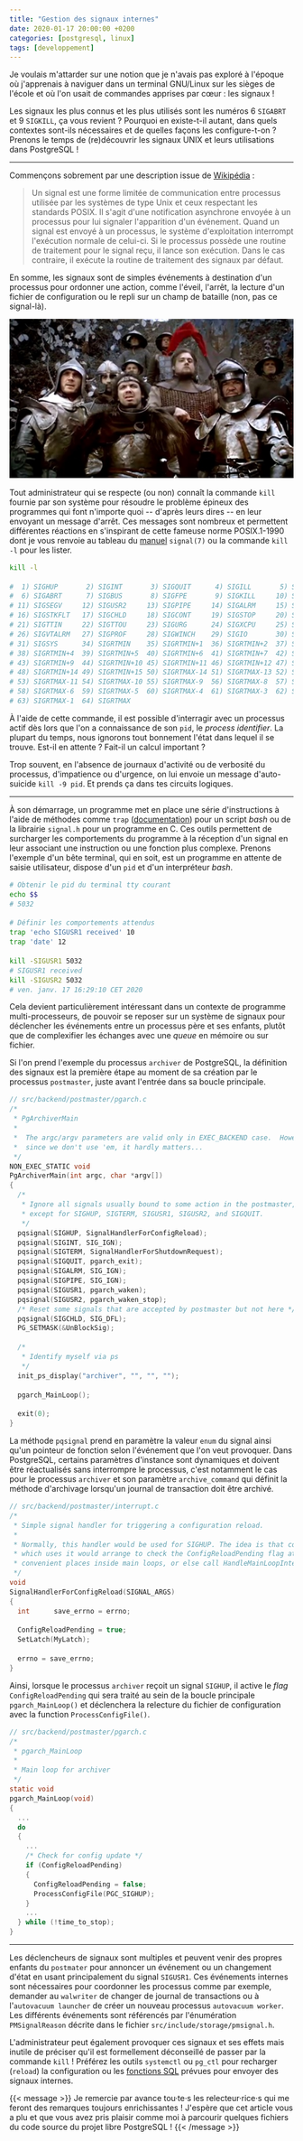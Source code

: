 ```yaml
---
title: "Gestion des signaux internes"
date: 2020-01-17 20:00:00 +0200
categories: [postgresql, linux]
tags: [developpement]
---
```


Je voulais m'attarder sur une notion que je n'avais pas exploré à l'époque où 
j'apprenais à naviguer dans un terminal GNU/Linux sur les sièges de l'école et 
où l'on usait de commandes apprises par cœur : les signaux !

Les signaux les plus connus et les plus utilisés sont les numéros 6 `SIGABRT` et 
9 `SIGKILL`, ça vous revient ? Pourquoi en existe-t-il autant, dans quels 
contextes sont-ils nécessaires et de quelles façons les configure-t-on ? Prenons 
le temps de (re)découvrir les signaux UNIX et leurs utilisations dans PostgreSQL !

<!--more-->

---

Commençons sobrement par une description issue de [Wikipédia][1] :

[1]: https://fr.wikipedia.org/wiki/Signal_(informatique)

> Un signal est une forme limitée de communication entre processus utilisée par 
> les systèmes de type Unix et ceux respectant les standards POSIX. Il s'agit 
> d'une notification asynchrone envoyée à un processus pour lui signaler 
> l'apparition d'un événement. Quand un signal est envoyé à un processus, le 
> système d'exploitation interrompt l'exécution normale de celui-ci. Si le 
> processus possède une routine de traitement pour le signal reçu, il lance son 
> exécution. Dans le cas contraire, il exécute la routine de traitement des
> signaux par défaut.

En somme, les signaux sont de simples événements à destination d'un processus 
pour ordonner une action, comme l'éveil, l'arrêt, la lecture d'un fichier de 
configuration ou le repli sur un champ de bataille (non, pas ce signal-là).

![Gestion des signaux en temps de guerre arthurienne](/img/fr/2020-01-17-drapeaux-kaamelott.jpg)

Tout administrateur qui se respecte (ou non) connaît la commande `kill` fournie 
par son système pour résoudre le problème épineux des programmes qui font n'importe
quoi -- d'après leurs dires -- en leur envoyant un message d'arrêt. Ces messages 
sont nombreux et permettent différentes réactions en s'inspirant de cette fameuse 
norme POSIX.1-1990 dont je vous renvoie au tableau du [manuel][2] `signal(7)` ou 
la commande `kill -l` pour les lister.

[2]: http://man7.org/linux/man-pages/man7/signal.7.html

```sh
kill -l

#  1) SIGHUP       2) SIGINT       3) SIGQUIT      4) SIGILL       5) SIGTRAP
#  6) SIGABRT      7) SIGBUS       8) SIGFPE       9) SIGKILL     10) SIGUSR1
# 11) SIGSEGV     12) SIGUSR2     13) SIGPIPE     14) SIGALRM     15) SIGTERM
# 16) SIGSTKFLT   17) SIGCHLD     18) SIGCONT     19) SIGSTOP     20) SIGTSTP
# 21) SIGTTIN     22) SIGTTOU     23) SIGURG      24) SIGXCPU     25) SIGXFSZ
# 26) SIGVTALRM   27) SIGPROF     28) SIGWINCH    29) SIGIO       30) SIGPWR
# 31) SIGSYS      34) SIGRTMIN    35) SIGRTMIN+1  36) SIGRTMIN+2  37) SIGRTMIN+3
# 38) SIGRTMIN+4  39) SIGRTMIN+5  40) SIGRTMIN+6  41) SIGRTMIN+7  42) SIGRTMIN+8
# 43) SIGRTMIN+9  44) SIGRTMIN+10 45) SIGRTMIN+11 46) SIGRTMIN+12 47) SIGRTMIN+13
# 48) SIGRTMIN+14 49) SIGRTMIN+15 50) SIGRTMAX-14 51) SIGRTMAX-13 52) SIGRTMAX-12
# 53) SIGRTMAX-11 54) SIGRTMAX-10 55) SIGRTMAX-9  56) SIGRTMAX-8  57) SIGRTMAX-7
# 58) SIGRTMAX-6  59) SIGRTMAX-5  60) SIGRTMAX-4  61) SIGRTMAX-3  62) SIGRTMAX-2
# 63) SIGRTMAX-1  64) SIGRTMAX 
```

À l'aide de cette commande, il est possible d'interragir avec un processus actif 
dès lors que l'on a connaissance de son `pid`, le _process identifier_. La plupart 
du temps, nous ignorons tout bonnement l'état dans lequel il se trouve. Est-il
en attente ? Fait-il un calcul important ? 

Trop souvent, en l'absence de journaux d'activité ou de verbosité du processus, 
d'impatience ou d'urgence, on lui envoie un message d'auto-suicide `kill -9 pid`. 
Et prends ça dans tes circuits logiques.

---

À son démarrage, un programme met en place une série d'instructions à l'aide de 
méthodes comme `trap` ([documentation][3]) pour un script _bash_ ou de la librairie 
`signal.h` pour un programme en C. Ces outils permettent de surcharger les 
comportements du programme à la réception d'un signal en leur associant une 
instruction ou une fonction plus complexe. Prenons l'exemple d'un bête terminal, 
qui en soit, est un programme en attente de saisie utilisateur,  dispose d'un
`pid` et d'un interpréteur _bash_.

[3]: http://man7.org/linux/man-pages/man1/trap.1p.html

```sh
# Obtenir le pid du terminal tty courant
echo $$
# 5032

# Définir les comportements attendus
trap 'echo SIGUSR1 received' 10
trap 'date' 12

kill -SIGUSR1 5032
# SIGUSR1 received
kill -SIGUSR2 5032
# ven. janv. 17 16:29:10 CET 2020
```

Cela devient particulièrement intéressant dans un contexte de programme 
multi-processeurs, de pouvoir se reposer sur un système de signaux pour déclencher 
les événements entre un processus père et ses enfants, plutôt que de complexifier
les échanges avec une _queue_ en mémoire ou sur fichier.

Si l'on prend l'exemple du processus `archiver` de PostgreSQL, la définition des 
signaux est la première étape au moment de sa création par le processus `postmaster`, 
juste avant l'entrée dans sa boucle principale.

```c
// src/backend/postmaster/pgarch.c
/*
 * PgArchiverMain
 *
 *  The argc/argv parameters are valid only in EXEC_BACKEND case.  However,
 *  since we don't use 'em, it hardly matters...
 */
NON_EXEC_STATIC void
PgArchiverMain(int argc, char *argv[])
{
  /*
   * Ignore all signals usually bound to some action in the postmaster,
   * except for SIGHUP, SIGTERM, SIGUSR1, SIGUSR2, and SIGQUIT.
   */
  pqsignal(SIGHUP, SignalHandlerForConfigReload);
  pqsignal(SIGINT, SIG_IGN);
  pqsignal(SIGTERM, SignalHandlerForShutdownRequest);
  pqsignal(SIGQUIT, pgarch_exit);
  pqsignal(SIGALRM, SIG_IGN);
  pqsignal(SIGPIPE, SIG_IGN);
  pqsignal(SIGUSR1, pgarch_waken);
  pqsignal(SIGUSR2, pgarch_waken_stop);
  /* Reset some signals that are accepted by postmaster but not here */
  pqsignal(SIGCHLD, SIG_DFL);
  PG_SETMASK(&UnBlockSig);

  /*
   * Identify myself via ps
   */
  init_ps_display("archiver", "", "", "");

  pgarch_MainLoop();

  exit(0);
}
```

La méthode `pqsignal` prend en paramètre la valeur `enum` du signal ainsi qu'un 
pointeur de fonction selon l'événement que l'on veut provoquer. Dans PostgreSQL,
certains paramètres d'instance sont dynamiques et doivent être réactualisés sans 
interrompre le processus, c'est notamment le cas pour le processus `archiver` 
et son paramètre `archive_command` qui définit la méthode d'archivage lorsqu'un 
journal de transaction doit être archivé.

```c
// src/backend/postmaster/interrupt.c
/*
 * Simple signal handler for triggering a configuration reload.
 *
 * Normally, this handler would be used for SIGHUP. The idea is that code
 * which uses it would arrange to check the ConfigReloadPending flag at
 * convenient places inside main loops, or else call HandleMainLoopInterrupts.
 */
void
SignalHandlerForConfigReload(SIGNAL_ARGS)
{
  int      save_errno = errno;

  ConfigReloadPending = true;
  SetLatch(MyLatch);

  errno = save_errno;
}
```

Ainsi, lorsque le processus `archiver` reçoit un signal `SIGHUP`, il active le 
_flag_ `ConfigReloadPending` qui sera traité au sein de la boucle principale 
`pgarch_MainLoop()` et déclenchera la relecture du fichier de configuration avec
la function `ProcessConfigFile()`.

```c
// src/backend/postmaster/pgarch.c
/*
 * pgarch_MainLoop
 *
 * Main loop for archiver
 */
static void
pgarch_MainLoop(void)
{
  ...
  do
  {
    ...
    /* Check for config update */
    if (ConfigReloadPending)
    {
      ConfigReloadPending = false;
      ProcessConfigFile(PGC_SIGHUP);
    }
    ...
  } while (!time_to_stop);
}
```

---

Les déclencheurs de signaux sont multiples et peuvent venir des propres enfants 
du `postmater` pour annoncer un événement ou un changement d'état en usant 
principalement du signal `SIGUSR1`. Ces événements internes sont nécessaires pour 
coordonner les processus comme par exemple, demander au `walwriter` de changer 
de journal de transactions ou à l'`autovacuum launcher` de créer un nouveau 
processus `autovacuum worker`. 
Les différents événements sont référencés par l'énumération `PMSignalReason` 
décrite dans le fichier `src/include/storage/pmsignal.h`.

L'administrateur peut également provoquer ces signaux et ses effets mais inutile
de préciser qu'il est formellement déconseillé de passer par la commande `kill` !
Préférez les outils `systemctl` ou `pg_ctl` pour recharger (`reload`) la 
configuration ou les [fonctions SQL][4] prévues pour envoyer des signaux internes.

[4]: https://www.postgresql.org/docs/current/functions-admin.html#FUNCTIONS-ADMIN-SIGNAL

{{< message >}}
Je remercie par avance tou·te·s les relecteur·rice·s qui me feront des remarques 
toujours enrichissantes ! J'espère que cet article vous a plu et que vous avez 
pris plaisir comme moi à parcourir quelques fichiers du code source du projet 
libre PostgreSQL !
{{< /message >}}